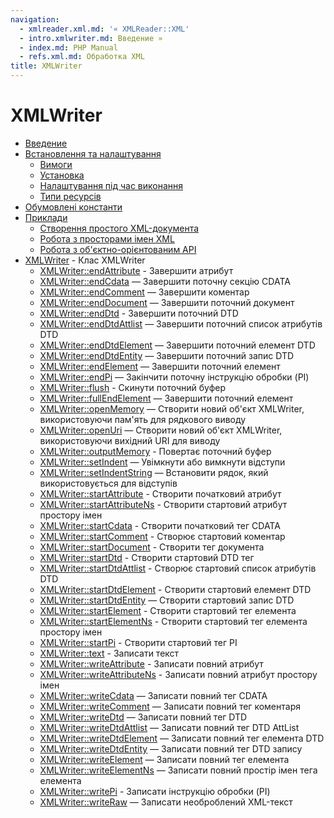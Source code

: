 ```yaml
---
navigation:
  - xmlreader.xml.md: '« XMLReader::XML'
  - intro.xmlwriter.md: Введение »
  - index.md: PHP Manual
  - refs.xml.md: Обработка XML
title: XMLWriter
---
```

# XMLWriter

-   [Введение](intro.xmlwriter.md)
-   [Встановлення та налаштування](xmlwriter.setup.md)
    -   [Вимоги](xmlwriter.requirements.md)
    -   [Установка](xmlwriter.installation.md)
    -   [Налаштування під час виконання](xmlwriter.configuration.md)
    -   [Типи ресурсів](xmlwriter.resources.md)
-   [Обумовлені константи](xmlwriter.constants.md)
-   [Приклади](xmlwriter.examples.md)
    -   [Створення простого XML-документа](example.xmlwriter-simple.html)
    -   [Робота з просторами імен XML](example.xmlwriter-namespace.html)
    -   [Робота з об'єктно-орієнтованим API](example.xmlwriter-oop.html)
-   [XMLWriter](class.xmlwriter.md) - Клас XMLWriter
    -   [XMLWriter::endAttribute](xmlwriter.endattribute.md) - Завершити атрибут
    -   [XMLWriter::endCdata](xmlwriter.endcdata.md) — Завершити поточну секцію CDATA
    -   [XMLWriter::endComment](xmlwriter.endcomment.md) — Завершити коментар
    -   [XMLWriter::endDocument](xmlwriter.enddocument.md) — Завершити поточний документ
    -   [XMLWriter::endDtd](xmlwriter.enddtd.md) - Завершити поточний DTD
    -   [XMLWriter::endDtdAttlist](xmlwriter.enddtdattlist.md) — Завершити поточний список атрибутів DTD
    -   [XMLWriter::endDtdElement](xmlwriter.enddtdelement.md) — Завершити поточний елемент DTD
    -   [XMLWriter::endDtdEntity](xmlwriter.enddtdentity.md) — Завершити поточний запис DTD
    -   [XMLWriter::endElement](xmlwriter.endelement.md) — Завершити поточний елемент
    -   [XMLWriter::endPi](xmlwriter.endpi.md) — Закінчити поточну інструкцію обробки (PI)
    -   [XMLWriter::flush](xmlwriter.flush.md) - Скинути поточний буфер
    -   [XMLWriter::fullEndElement](xmlwriter.fullendelement.md) — Завершити поточний елемент
    -   [XMLWriter::openMemory](xmlwriter.openmemory.md) — Створити новий об'єкт XMLWriter, використовуючи пам'ять для рядкового виводу
    -   [XMLWriter::openUri](xmlwriter.openuri.md) — Створити новий об'єкт XMLWriter, використовуючи вихідний URI для виводу
    -   [XMLWriter::outputMemory](xmlwriter.outputmemory.md) - Повертає поточний буфер
    -   [XMLWriter::setIndent](xmlwriter.setindent.md) — Увімкнути або вимкнути відступи
    -   [XMLWriter::setIndentString](xmlwriter.setindentstring.md) — Встановити рядок, який використовується для відступів
    -   [XMLWriter::startAttribute](xmlwriter.startattribute.md) - Створити початковий атрибут
    -   [XMLWriter::startAttributeNs](xmlwriter.startattributens.md) - Створити стартовий атрибут простору імен
    -   [XMLWriter::startCdata](xmlwriter.startcdata.md) - Створити початковий тег CDATA
    -   [XMLWriter::startComment](xmlwriter.startcomment.md) - Створює стартовий коментар
    -   [XMLWriter::startDocument](xmlwriter.startdocument.md) - Створити тег документа
    -   [XMLWriter::startDtd](xmlwriter.startdtd.md) - Створити стартовий DTD тег
    -   [XMLWriter::startDtdAttlist](xmlwriter.startdtdattlist.md) - Створює стартовий список атрибутів DTD
    -   [XMLWriter::startDtdElement](xmlwriter.startdtdelement.md) - Створити стартовий елемент DTD
    -   [XMLWriter::startDtdEntity](xmlwriter.startdtdentity.md) — Створити стартовий запис DTD
    -   [XMLWriter::startElement](xmlwriter.startelement.md) - Створити стартовий тег елемента
    -   [XMLWriter::startElementNs](xmlwriter.startelementns.md) - Створити стартовий тег елемента простору імен
    -   [XMLWriter::startPi](xmlwriter.startpi.md) - Створити стартовий тег PI
    -   [XMLWriter::text](xmlwriter.text.md) - Записати текст
    -   [XMLWriter::writeAttribute](xmlwriter.writeattribute.md) - Записати повний атрибут
    -   [XMLWriter::writeAttributeNs](xmlwriter.writeattributens.md) - Записати повний атрибут простору імен
    -   [XMLWriter::writeCdata](xmlwriter.writecdata.md) — Записати повний тег CDATA
    -   [XMLWriter::writeComment](xmlwriter.writecomment.md) — Записати повний тег коментаря
    -   [XMLWriter::writeDtd](xmlwriter.writedtd.md) — Записати повний тег DTD
    -   [XMLWriter::writeDtdAttlist](xmlwriter.writedtdattlist.md) — Записати повний тег DTD AttList
    -   [XMLWriter::writeDtdElement](xmlwriter.writedtdelement.md) — Записати повний тег елемента DTD
    -   [XMLWriter::writeDtdEntity](xmlwriter.writedtdentity.md) — Записати повний тег DTD запису
    -   [XMLWriter::writeElement](xmlwriter.writeelement.md) — Записати повний тег елемента
    -   [XMLWriter::writeElementNs](xmlwriter.writeelementns.md) — Записати повний простір імен тега елемента
    -   [XMLWriter::writePi](xmlwriter.writepi.md) - Записати інструкцію обробки (PI)
    -   [XMLWriter::writeRaw](xmlwriter.writeraw.md) — Записати необроблений XML-текст
